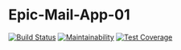 # Epic-Mail-App-01

[![Build Status](https://travis-ci.org/ikeshegs/Epic-Mail-App-01.svg?branch=ch-setupTravis-164519383)](https://travis-ci.org/ikeshegs/Epic-Mail-App-01)
[![Maintainability](https://api.codeclimate.com/v1/badges/024f02a337a4ec4a1dc8/maintainability)](https://codeclimate.com/github/ikeshegs/Epic-Mail-App-01/maintainability)
[![Test Coverage](https://api.codeclimate.com/v1/badges/024f02a337a4ec4a1dc8/test_coverage)](https://codeclimate.com/github/ikeshegs/Epic-Mail-App-01/test_coverage)